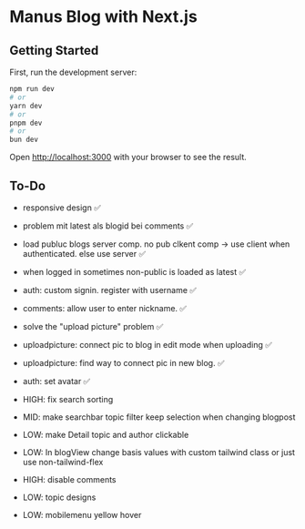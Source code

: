 # Manus Blog with Next.js

## Getting Started

First, run the development server:

```bash
npm run dev
# or
yarn dev
# or
pnpm dev
# or
bun dev
```

Open [http://localhost:3000](http://localhost:3000) with your browser to see the result.



## To-Do

* responsive design ✅
* problem mit latest als blogid bei comments ✅
* load publuc blogs server comp. no pub clkent comp -> use client when authenticated. else use server ✅
* when logged in sometimes non-public is loaded as latest ✅
* auth: custom signin. register with username ✅
* comments: allow user to enter nickname. ✅
* solve the "upload picture" problem ✅
* uploadpicture: connect pic to blog in edit mode when uploading ✅
* uploadpicture: find way to connect pic in new blog. ✅
* auth: set avatar ✅

* HIGH: fix search sorting
* MID: make searchbar topic filter keep selection when changing blogpost
* LOW: make Detail topic and author clickable
* LOW: In blogView change basis values with custom tailwind class or just use non-tailwind-flex
* HIGH: disable comments 
* LOW: topic designs
* LOW: mobilemenu yellow hover

